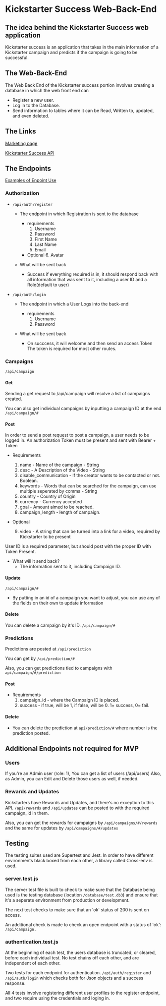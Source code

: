 # Kickstarter Success Web-Back-End

## The idea behind the Kickstarter Success web application

Kickstarter success is an application that takes in the main information of a Kickstarter campaign
and predicts if the campaign is going to be successful.

## The Web-Back-End

The Web Back End of the Kickstarter success portion involves creating a database in which the web front end can

- Register a new user.
- Log in to the Database.
- Send information to tables where it can be Read, Written to, updated, and even deleted.

## The Links

[Marketing page](https://distracted-hopper-7d1791.netlify.app/)

[Kickstarter Success API](https://bw1kickstartersuccess.herokuapp.com/)

## The Endpoints

[Examples of Enpoint Use](https://documenter.getpostman.com/view/11972563/T1LTfjyj)

### Authorization

- `/api/auth/register`
    - The endpoint in which Registration is sent to the database
        - requirements
            1. Username
            2. Password
            3. First Name
            4. Last Name
            5. Email
        - Optional
            6. Avatar

    - What will be sent back
        - Success if everything required is in, it should respond back with
            all information that was sent to it, including a user ID and a Role(default to user)

- `/api/auth/login`
    - The endpoint in which a User Logs into the back-end
        - requirements
            1. Username
            2. Password
    
    - What will be sent back
        - On succcess, it will welcome and then send an access Token
                The token is required for most other routes.


### Campaigns

`/api/campaign`

#### Get

Sending a get request to /api/campaign will resolve a list of campaigns created.

You can also get individual campaigns by inputting a campaign ID at the end 
`/api/campaign/#`

#### Post

In order to send a post request to post a campaign, a user needs to be logged in.
   An authorization Token must be present and sent with Bearer + Token

- Requirements

   1. name - Name of the campaign - String
   2. desc - A Description of the Video - String
   3. disable_communication - If the creator wants to be contacted or not. Boolean.
   4. keywords - Words that can be searched for the campaign, can use multiple seperated by comma - String
   5. country - Country of Origin
   6. currency - Currency accepted
   7. goal - Amount aimed to be reached.
   8. campaign_length - length of campaign.

- Optional

   9. video - A string that can be turned into a link for a video, 
            required by Kickstarter to be present

User ID is a required parameter, but should post with the proper ID with Token Present.

- What will it send back?
    - The information sent to it, including Campaign ID.

#### Update

`/api/campaign/#`

- By putting in an id of a campaign you want to adjust, you can use any of the fields on their own to update information

#### Delete

You can delete a campaign by it's ID. `/api/campaign/#`


### Predictions

Predictions are posted at `/api/prediction`

You can get by `/api/prediction/#`

Also, you can get predictions tied to campaigns with `api/campaign/#/prediction`

#### Post
- Requirements
    1. campaign_id - where the Campaign ID is placed.
    2. success - if true, will be 1, if false, will be 0. 1= success, 0= fail.

#### Delete

- You can delete the prediction at `api/prediction/#` where number is the prediction posted.

## Additional Endpoints not required for MVP

### Users
If you're an Admin user (role: 1), You can get a list of users (/api/users)
Also, as Admin, you can Edit and Delete those users as well, if needed.

### Rewards and Updates
Kickstarters have Rewards and Updates, and there's no exception to this API.
`/api/rewards` and `/api/updates` can be posted to with the required campaign_id in them.

Also, you can get the rewards for campaigns by `/api/campaigns/#/rewards`
and the same for updates by `/api/campaigns/#/updates`

## Testing

The testing suites used are Supertest and Jest. In order to have different environments black boxed from each other, a library called Cross-env is used.

### server.test.js

The server test file is built to check to make sure that the Database being used is the testing database (location `/database/test.db3`) and ensure that it's a seperate environment from production or development.

The next test checks to make sure that an 'ok' status of 200 is sent on access.

An additional check is made to check an open endpoint with a status of 'ok': `/api/campaign.`

### authentication.test.js

At the beginning of each test, the users database is truncated, or cleared, before each individual test. No test chains off each other, and are independent of each other.

Two tests for each endpoint for authentication. `/api/auth/register` and `/api/auth/login` which checks both for Json objects and a success response.

All 4 tests involve registering different user profiles to the register endpoint, and two require using the credentials and loging in.

